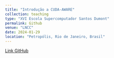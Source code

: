 ```yaml
---
title: "Introdução a CUDA-AWARE"
collection: teaching
type: "XVI Escola Supercomputador Santos Dumont"
permalink: Github
venue: "LNCC"
date: 2024-01-29
location: "Petropólis, Rio de Janeiro, Brasil"
---
```


<p style="text-decoration:underline;"><a href="https://github.com/muriloboratto/GPU-programming"> Link GitHub</a></p>
